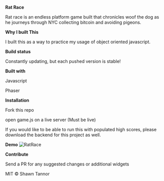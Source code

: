 **Rat Race**

Rat race is an endless platform game built that chronicles woof the dog as he journeys through NYC collecting bitcoin and avoiding pigeons.

**Why I built This**

I built this as a way to practice my usage of object oriented javascript. 

**Build status**

Constantly updating, but each pushed version is stable!

**Built with**

Javascript 

Phaser

**Installation**

Fork this repo 

open game.js on a live server (Must be live)

If you would like to be able to run this with populated high scores, please download the backend for this project as well.

**Demo**
![RatRace](https://github.com/ShawnCodes/mod_3_project/blob/master/assets/ratrace.gif
)

**Contribute**

Send a PR for any suggested changes or additional widgets

MIT © Shawn Tannor

